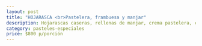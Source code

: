 ```yaml
---
layout: post
title: "HOJARASCA <br>Pastelera, frambuesa y manjar"
description: Hojarascas caseras, rellenas de manjar, crema pastelera, crema chantillí y mermelada de frambuesa.
category: pasteles-especiales
price: $800 p/porción
---
```

